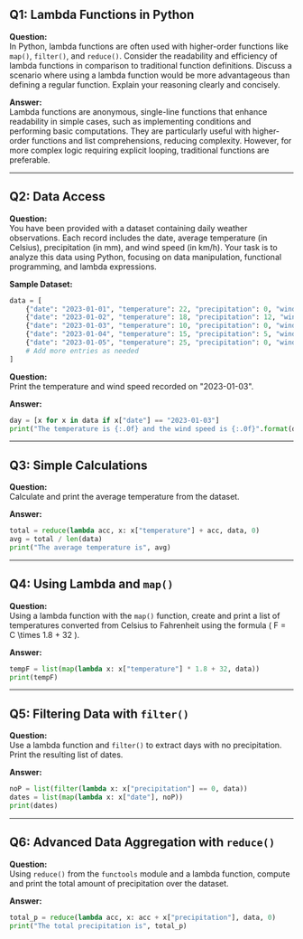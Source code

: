## Q1: Lambda Functions in Python

**Question:**  
In Python, lambda functions are often used with higher-order functions like `map()`, `filter()`, and `reduce()`. Consider the readability and efficiency of lambda functions in comparison to traditional function definitions. Discuss a scenario where using a lambda function would be more advantageous than defining a regular function. Explain your reasoning clearly and concisely.

**Answer:**  
Lambda functions are anonymous, single-line functions that enhance readability in simple cases, such as implementing conditions and performing basic computations. They are particularly useful with higher-order functions and list comprehensions, reducing complexity. However, for more complex logic requiring explicit looping, traditional functions are preferable.

---

## Q2: Data Access

**Question:**  
You have been provided with a dataset containing daily weather observations. Each record includes the date, average temperature (in Celsius), precipitation (in mm), and wind speed (in km/h). Your task is to analyze this data using Python, focusing on data manipulation, functional programming, and lambda expressions.

**Sample Dataset:**

```python
data = [
    {"date": "2023-01-01", "temperature": 22, "precipitation": 0, "wind_speed": 10},
    {"date": "2023-01-02", "temperature": 18, "precipitation": 12, "wind_speed": 5},
    {"date": "2023-01-03", "temperature": 10, "precipitation": 0, "wind_speed": 20},
    {"date": "2023-01-04", "temperature": 15, "precipitation": 5, "wind_speed": 15},
    {"date": "2023-01-05", "temperature": 25, "precipitation": 0, "wind_speed": 8},
    # Add more entries as needed
]
```

**Question:**  
Print the temperature and wind speed recorded on "2023-01-03".

**Answer:**  
```python
day = [x for x in data if x["date"] == "2023-01-03"]
print("The temperature is {:.0f} and the wind speed is {:.0f}".format(day[0]["temperature"], day[0]["wind_speed"]))
```

---

## Q3: Simple Calculations

**Question:**  
Calculate and print the average temperature from the dataset.

**Answer:**  
```python
total = reduce(lambda acc, x: x["temperature"] + acc, data, 0)
avg = total / len(data)
print("The average temperature is", avg)
```

---

## Q4: Using Lambda and `map()`

**Question:**  
Using a lambda function with the `map()` function, create and print a list of temperatures converted from Celsius to Fahrenheit using the formula \( F = C \times 1.8 + 32 \).

**Answer:**  
```python
tempF = list(map(lambda x: x["temperature"] * 1.8 + 32, data))
print(tempF)
```

---

## Q5: Filtering Data with `filter()`

**Question:**  
Use a lambda function and `filter()` to extract days with no precipitation. Print the resulting list of dates.

**Answer:**  
```python
noP = list(filter(lambda x: x["precipitation"] == 0, data))
dates = list(map(lambda x: x["date"], noP))
print(dates)
```

---

## Q6: Advanced Data Aggregation with `reduce()`

**Question:**  
Using `reduce()` from the `functools` module and a lambda function, compute and print the total amount of precipitation over the dataset.

**Answer:**  
```python
total_p = reduce(lambda acc, x: acc + x["precipitation"], data, 0)
print("The total precipitation is", total_p)
```
```
